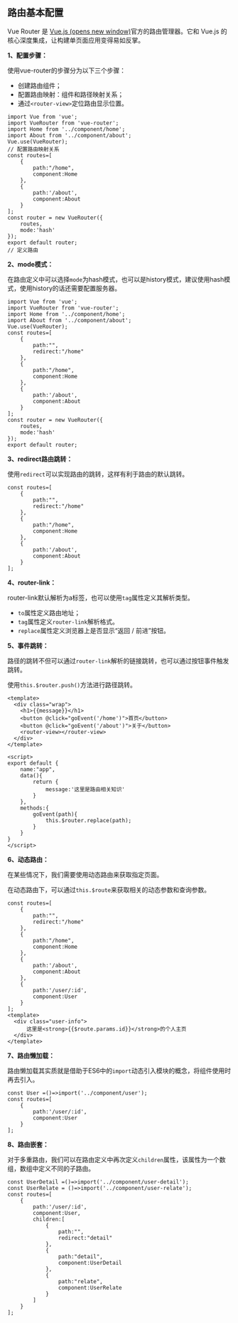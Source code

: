 ## 路由基本配置

Vue Router 是 [Vue.js (opens new window)](http://cn.vuejs.org/)官方的路由管理器。它和 Vue.js 的核心深度集成，让构建单页面应用变得易如反掌。

**1、配置步骤：**

使用vue-router的步骤分为以下三个步骤：

- 创建路由组件；
- 配置路由映射：组件和路径映射关系；
- 通过`<router-view>`定位路由显示位置。

```vue
import Vue from 'vue';
import VueRouter from 'vue-router';
import Home from '../component/home';
import About from '../component/about';
Vue.use(VueRouter);
// 配置路由映射关系
const routes=[
    {
        path:"/home",
        component:Home
    },
    {
        path:'/about',
        component:About
    }
];
const router = new VueRouter({
    routes,
    mode:'hash'
});
export default router;
// 定义路由
```

**2、mode模式：**

在路由定义中可以选择`mode`为hash模式，也可以是history模式，建议使用hash模式，使用history的话还需要配置服务器。

```vue
import Vue from 'vue';
import VueRouter from 'vue-router';
import Home from '../component/home';
import About from '../component/about';
Vue.use(VueRouter);
const routes=[
    {
        path:"",
        redirect:"/home"
    },
    {
        path:"/home",
        component:Home
    },
    {
        path:'/about',
        component:About
    }
];
const router = new VueRouter({
    routes,
    mode:'hash'
});
export default router;
```

**3、redirect路由跳转：**

使用`redirect`可以实现路由的跳转，这样有利于路由的默认跳转。

```vue
const routes=[
    {
        path:"",
        redirect:"/home"
    },
    {
        path:"/home",
        component:Home
    },
    {
        path:'/about',
        component:About
    }
];
```

**4、router-link：**

router-link默认解析为a标签，也可以使用`tag`属性定义其解析类型。

- `to`属性定义路由地址；
- `tag`属性定义`router-link`解析格式。
- `replace`属性定义浏览器上是否显示“返回 / 前进”按钮。

**5、事件跳转：**

路径的跳转不但可以通过`router-link`解析的链接跳转，也可以通过按钮事件触发跳转。

使用`this.$router.push()`方法进行路径跳转。

```vue
<template>
  <div class="wrap">
    <h1>{{message}}</h1>
    <button @click="goEvent('/home')">首页</button>
    <button @click="goEvent('/about')">关于</button>
    <router-view></router-view>
  </div>
</template>

<script>
export default {
    name:"app",
    data(){
        return {
            message:'这里是路由相关知识'
        }
    },
    methods:{
        goEvent(path){
            this.$router.replace(path);
        }
    }
}
</script>
```

**6、动态路由：**

在某些情况下，我们需要使用动态路由来获取指定页面。

在动态路由下，可以通过`this.$route`来获取相关的动态参数和查询参数。

```vue
const routes=[
    {
        path:"",
        redirect:"/home"
    },
    {
        path:"/home",
        component:Home
    },
    {
        path:'/about',
        component:About
    },
    {
        path:'/user/:id',
        component:User
    }
];
<template>
  <div class="user-info">
      这里是<strong>{{$route.params.id}}</strong>的个人主页
  </div>
</template>
```

**7、路由懒加载：**

路由懒加载其实质就是借助于ES6中的`import`动态引入模块的概念，将组件使用时再去引入。

```vue
const User =()=>import('../component/user');
const routes=[
    {
        path:'/user/:id',
        component:User
    }
];
```

**8、路由嵌套：**

对于多重路由，我们可以在路由定义中再次定义`children`属性，该属性为一个数组，数组中定义不同的子路由。

```vue
const UserDetail =()=>import('../component/user-detail');
const UserRelate = ()=>import('../component/user-relate');
const routes=[
    {
        path:'/user/:id',
        component:User,
        children:[
            {
                path:"",
                redirect:"detail"
            },
            {
                path:"detail",
                component:UserDetail
            },
            {
                path:"relate",
                component:UserRelate
            }
        ]
    }
];
```

